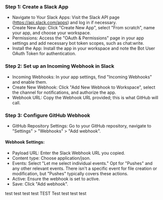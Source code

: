 ### Step 1: Create a Slack App
- Navigate to Your Slack Apps: Visit the Slack API page (https://api.slack.com/apps) and log in if necessary.
- Create New App: Click "Create New App", select "From scratch", name your app, and choose your workspace.
- Permissions: Access the "OAuth & Permissions" page in your app settings and add necessary bot token scopes, such as chat:write.
- Install the App: Install the app in your workspace and note the Bot User OAuth Token for authentication.

### Step 2: Set up an Incoming Webhook in Slack
- Incoming Webhooks: In your app settings, find "Incoming Webhooks" and enable them.
- Create New Webhook: Click "Add New Webhook to Workspace", select the channel for notifications, and authorize the app.
- Webhook URL: Copy the Webhook URL provided; this is what GitHub will call.

### Step 3: Configure GitHub Webhook
- GitHub Repository Settings: Go to your GitHub repository, navigate to "Settings" > "Webhooks" > "Add webhook".

#### Webhook Settings:
- Payload URL: Enter the Slack Webhook URL you copied.
- Content type: Choose application/json.
- Events: Select "Let me select individual events." Opt for "Pushes" and any other relevant events. There isn't a specific event for file creation or modification, but "Pushes" typically covers these actions.
- Active: Ensure the webhook is set to active.
- Save: Click "Add webhook".


test test test test TEST
Test test
test test
